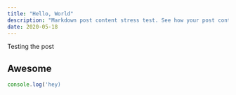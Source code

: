 ```yaml
---
title: "Hello, World"
description: "Markdown post content stress test. See how your post content is being styled with Tailwind CSS."
date: 2020-05-18
---
```


Testing the post

## Awesome


```javascript
console.log('hey)
```